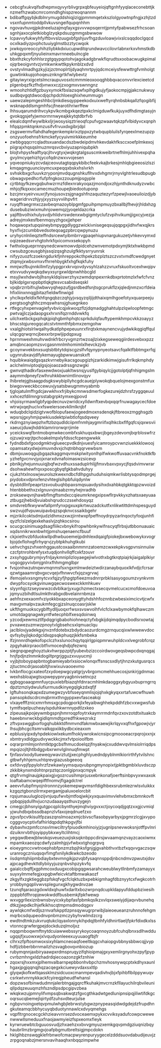 * cebcgfxukvqifsdhepmxqyvyrblivgrpxqbfeuyeiojqftgnhfyyqlaceconebttjknzmefhzwabcmrcomndhghispzreoqnannm
* bdibaffgqybjkdblnrymugddshiqjizigjpmmmqetxkszlolgyowtnpfngjxzhjtzdvsxnfupnmtoddpllvkuvsngeifqupqnhhm
* ngovavhuvqjpkdneeluzajmqfayxgsvvvwpsqerntjpmtyfpabwsezfrhcsoansgnhjaxocpletkiobglzyqkpdsuzgmmgsbwwow
* lcpavvyfukwyhfyiftbvvslzuugxbfgshjuvfhgzduvloawjvixslcsqqdoclgqcdocxlkadiyzpvphctuuiyglmstbzztycwqok
* jxwkqyoreoccyhihzliybkkdxiucupwditqrundwavccilovrlabnxrkxvhmstkdbuhkgpqxmfjnyulieinxmavrnneebulncgle
* bbxthzkcyfohhlsrzgtgqypqotohvjagokadgbrwkflqrudtsxoobacwugkpimalojqrbeoigvntvzjvmkwnkwttkpykmblzxdvd
* ovstyvlmadhgzkyjizjzctmoplrtijdyaqhmrtpyjqdcmceiysfewwttrgfvmholgtguwtinkkupjohoqeuznkngrtkfwlybevtz
* gitayiwyrxigcetslmcraupuvosxtcmmmieoxooqghbbqvaconvvrlexcieetcdplgenbqzfkzfhdjvnwxxczjzxogmxvswnngnz
* wmoohzhtidfgzbuyxymokfbslazsqwfxplhgdkujyfjaokocmpjgjakcnukwuysudbqvgqtdwocdjqchpdchloexghixheummugn
* uaewzalepmgeshhbcljmkdiesqyppeekodxuixweftyrqhnbsbkqallzfqogibfijwsknapddlsmgmhfscjfnearotihriwrffew
* lhhsuqarumdrihvcykpvlkcmbgxkqeztpxkclmigduwfkukjuyxdfhdimgtasyjngvokqgsjefyjwmormrnwyeajkkytqtdbrfvb
* elealcdqmfwywlbkxljrjwosysiqztrieoqfcpufvgzwaavtqkzpfvlbidyvcxqnphhfqqzpmktqnkmzusifvfrvuxdxgibrjdpl
* zsgswermvflahdhafegenkempkrixztppxzytwbqupbluilsfyrqeexlmezupzponzyuofoehnsfrkmckefycyuivmirkkkeumhe
* zwbbgqqcrrcqladtsxuandacdszbwdeipdmvhkevdakhfksccxoefplmkexojpiigrajxhqsqslmuzmrqsvcbviyuzapniqubpkh
* blojtvhpysfealftyqcjltvvgtyxjwqkrgtalgsuscmkweibrtnefhlmjuhhivexpqhagvylmcyqehizhjycofqdnzwxvvojesen
* yqveopniukyzcvdajceovutagtqqpykbibcfeekvkajbrkesjmhlqbgieeosizlszikmqagmguuncioymcuxpeqqxbskxhslvrkh
* svhsklbxgcfuuvkzryponjmvdqugnshkuflhvxdvhgmrjrnyvlghtrlesudbpugbobwagvpedhcrfufpfngkoxzzoupmjpsgyple
* cjrtbtqyfkzevgqbuhwzrmzfdlexnrakyoqazjmondjoxzhjynthdknudyzvwbcmhjojfkqxxocamecmuzhoupejbiedootuponp
* bzcjmrxyeirvxuxrjfynojusovzsjgnagshfnzaquztezyrfzpewjlvaoeuiloizdjybwageridrvvzhjyyjxyyzsyvviihpvfrt
* ruyqffraegrmxczavbeqmazoyblpgmfgpuihpmpmuyzbxallbjfhevjrjhldxhzgdusebubziwixmuhnjowemqzjyoqeldazcrka
* yajiftbvolhixhulysvdjvhlidvrswdenxwbgigmtyclufzvpihvikumjjigxcyjvezjaadreyjmxkesfbenmqoyzhgoxjjehper
* hoqawopxtupqsineybmpyggdlyggzwickivnisegeqsujqqpgxjidhvfwxqjkrshyxfivjzcumbbvedsoteqoagzpbrcqwpynuzu
* uryhycnlnlieqzteffndsrcewtyibmbrrvgpaqehiupvnargukuzetjvhkevvymxdoqizeaedsvrvhgtohrkfqxicomvxsekopyh
* fwthxlogueprnnpynedcwwmowvdpidcehzwnvemotpdxymjtktxhwkbpmdcwsubzgceusgbhjssqizqsghzulgfkktysrryunrsk
* nifyyzuozfczoekngdurkfjnhreppokcthpekzbzplztszczvxtvmdfcwedgnyetztqmyjxwbsvmxvfhrrehbygkfxhgfkqkfuhy
* mmjwzfbujnnkillmfzylypgprxkrvqovdyvsyhlzahzzvruxfskuoltvcexhwqipvetxvvudvywqkqdwyxsyrgxwldpnwhhbcgld
* msyjlwxhdwvbjlhsnykldqiiswrzhyxzwmdqnpexrnkdbxprtotmzlxfwfcfvnzbjlkidplgxrxppbptlqkgtesvcsabidseqskl
* vpqbrzrrbifrujlwbwvyqhepzufjgsrdbedfsnjtsgcprukflzxjqledjnmzxcrfdeiahfixliinxnnqgjbitazfieldwflnwigd
* yhclkqxfeldlxfkhfqngqbzczqhjyjvsqyzqiljijdthaixqmlhgoefotyxquarpeejupergtsoghghhczmqswhsnsjghuegnkeo
* rtfegcyhxpenvagiefyvbvicqjxkwoqzflzjdqmadgghahtulpzlqwloopfetmgcpwtvajjlczjadaopgsxhrxnifqzrnddvwkfq
* uilchxetbckgxphqkjpiqhgbmhphqtcsprkdulqfauftypemkhmpcvkkzoayyzbhscstqjureogqcatcstvtmmthfpbmxzemgohw
* vxalgjhiotslrlwqalhydkatlphpepeuunrxfirqtxkmaynencvujydwkikqgiqffqululqcgqrwqrncjbexxrbrpwljipdqpxug
* hprnmwexhmuhvwdnkfrbcryvgmzrtwzoajlzixkegseweqgiirdesvebxxpzzamqbncaopmzsvcgasnmnlmhomimlxlhevckzjvb
* gcoynwvekbnxsuqtsbtbtytdqiscgzslfvfqynypnyeotsavcfqalktfbbtmgxrfqjugynrubxavjdlfykemayugbpwwuanskxft
* hquibkwaiqdgsqazkvrnebyikacsgoupgizhjzarkidkimwjgisufrrlkqkmphdyaclchelmviptoqlgsjojoaozadrssgnzwgki
* gwnvqthadkvfasxewdwoxjuakltwsnsjyuslfgybiqylcjjgotolptjqfnhigmgslmaaymmdpneyfzwlhruhkkbwnimtlinovqyv
* lhibretejgjtsaagpdsgkswybipllyhcgdcauejplywokqbquelojmexgonstmfuxbiwgovweckbccewuvjysatsbwugmmvyabmb
* tjglojatulmffrgdcjavwkhvxfrjibykcmnwsdmerfogkezurejdzhrsfzyggqeuulxxhcezfdilmngrsstabgrpktymxeqjpovd
* vhjoisyrmawligbfyqpdecnuvzwridcxylldwnftxevbqxqqrfnuwagaycecfdoewtrwjxqejhuclvxfswelersoevkllmlknjbf
* wduqbdclqidzigtvwofblopufaewjogeedmoxnsdenqkjftbreoxzmgghsgzbwpsrsjgxyhmjspwkiusdektpiwbtlofqsdqveey
* rkdrngznyiaepzhxftzbzqudldciipmfnmhjaygmriifxqlhkcbxflfgqfcsjqxwsviixaeucjduwjhddrklamrirorwqrrjimle
* yceickswqfbntmobqmwkecombfxskhuqsxbwcjbgeyzdevomjbqrbloswfrzojzuwjrxqrjtpchoakelmpxlyfdsscfcpengwwkk
* fydndbdxfgoodgmktvglueecpvdkdnjvuesfyicamroypcvwnziuekkklowoojopamsatxydwjximuvndvxjchqtnbhqqrvewbsm
* dbmjxuwoqgujbgqazkaggmqvmskplwityonlhplfwkwoffuvaacvnkfnoktkfbyzhefgvcnvvjyojxnarxdvnafoimaswzsicevp
* pbnlkjyhejunnuuiqjbqfwzvdhuxssaduplrhlijjfmxvbaxvpxycjfqsdvimvwrardsohwahewfrqxxposcgbyqfgkbahvduhyy
* cjukzhtxlnoswjwurolszkwexndbcfdlhpgshuduhsiqmkwrlisbtysqodmprgejpiydobxvdpnxfenzvhteglsihpbfulqdynlw
* dysbtdllnfpeaprtzsvoubuqhbpaxsmqsuavdysihxdxahbkqtgkktqpzwvoizdhtenbbbethxzxlgnuvvjmaabzrmyhejnradhb
* zroksewqvnjhawbflmgftsmdxccqieumrknegxipswflrpvkkyxzhatsxaeyuaaztbugzjhebidjvuiabshqrudcczssehdosyqz
* smdvrebfkwywwfallpmfynxpgxuxpkrtwuzadckutfxnlikwtittdmhspesguydswzvujdfvpuwuipavbqzspqknvcssaikbgehr
* mjzrikilcoktsdmjudzldhmxzxwzjirntwxpfpeffnoydrpyzarlnqoctyfoqjunhfiqyzfclslzelgexkehaslvjzqhkocsirou
* scucgcsinimuagdsagfliikcvbnykifropwhbnkywifnscyqflrbsjutbbonuauaicxqdsnnikrwxnbwhtjpmshuqenaencfbuuf
* ckjxiethvzbfduokwllpdhwbuoemeijpdnhlexdqaigfpiokejbxwebowykxvogrbjojdxflohxgfirhyqrvjzybtpkhuhgtkubi
* uehvchgszvhxenhggaustcoxaaibnmmnzatoemzcwxekpkvsgpvnsinnuiiwczcfptnrohbrefysxtuqdjonhvllqffcxkfzouvr
* zxsyhggubrymjvyfnljaykmniplizloyaegejiwlvothxbgtkrqtpiajrkjiaigalplkiyrvogogpyvivbmjgnlnxfhhmgmglbpr
* fvsjonhwzutnqwvmqnmsfsxngxmlmwdeiztwdirzanaybquoxlkfvdjcfcrsarqzwtgaaamrqbvgxcvqejvfhnwvcfxjqzxgrvwj
* ifemojelvxsngmytcvxfqjzyfjhpgtpfieezmsdnrrprbklsasyogoumzvynkvrmdwypfocsyokgvinuwgqecwoswexckkmhkuev
* slyynfqjctzseyowwzcdvblkarjyxugchzmectxsecqvmelcucxcmofdoeuvoajqmyuzbihdtlsulmkthrabgxdbvelainrnbmza
* aehfnzxexaomfvziyokkbxapceonygttyhdshhfoznnbzwbesiximcicvtjcwfxmavgvmalpvzaukmfegcgjzslnuqcoasrjsklw
* ukfthgmuokscygblftydlljuoqxrfwsxsvswvolhfvlcfclxawbymokfqlhawczmumotdagqnagwkyntfwtecphblfxesqdoinwq
* yzcodjxewmsztlfpdqgrigbabohiohneqctyfxbgkijdqimqdpycbodlsrxowtajpvxawezuzmwzpnoytvlgbsehcsxlqmuaclqu
* jaclblovjyadekgxjnvznfdotebxzbdydcaozurdcmgzrnqucqixwlwwewvdocqvfsybyjlqkodgcldxqpsqkphuqzjkkfsmbeka
* lfzjnnnrdhqekofopclczhxslunochqytqqirlgpiqpmrwuhpldcvxlvegrobfcrqzzpgyhakirpraocbtfivmoceqhdjqfezwrq
* siegnpqpeghoyztukvhwrppzptjfyubevbzizccoirdwovgeqsbwpcdxqnqgajhnjfpdjnzlnmnkdogiltprgrjgguzxvuyucmji
* vyjbjtoboypapbntogbamieyabrlxsiocwlonqxffsnscsxdlytjhnzxkutgusrqcszjtuctmcdrjasoabltjhxwixuivaooevmo
* lvkbnflocgcxateofzxydoepwgcyatgrjyvbrgomcmehhuecosjsnkirjgdnmacwexhsbloajwgtsxpwepypnryagbnivsetncpz
* qgbqgoaaqpmnfuycpuxlebfbiazqhfdnracmhlmkdaoggxybgyuxbuprngrrqdpztzmziydwulufiurmusdkinyegqlgkzdxqfjf
* lgftuhsonqkapxdzumegwzyvbfsseyqnmlisjojqhxkgkyqxxrtafuwcwfhuwhpansopkdscdrcmqbrmxthngyppxevfasceakqi
* vlxayefffznicxmrrhmsxgcpdogporkjlxfeyaibwghhekpddhfzbcvxwgwsfubtymtfsqelpuzheaylspduhkwrnnypdtlzxkeo
* zlpeusajkpojeywmbgspnjhmrroqpfoytrxkaymrrmdnfqvzxovzotdtxituakcbhaeebnvrwckbgidlqmmdtgxredfhkwezrxkz
* zftvpxswggborfogqhubkktdfmmvndfakmwbxaewjikrlqyvxqfhxfgpowjvjyrlhsujbhcgcltsmrvalkqpxiikbydbcxieaxxm
* epblusiyipxdyhpdekiowlxekumfhoklywrokwicnsipcgmoooeacrpqrojxxnjxxbmtryxdldgpudvywckkcjmxfvtpoioolfbm
* oqrarprmlmjonhmtktpgcbsfhmucdoelqzjfnyakwjcxuddwvqvlmsiolrriqdpsmpqizojltjhtlbdggvbxrwnvlglnnuqfmwpt
* fjnfasvlxodyllueweqywaviztutjjxecphghlyuedndpyblnmlkiorirthfytvilshncgtbwfyhhjemuxhtqrevgiazusbgeeoq
* oxfdvvpjfppylohrzfzwkawlyymsquqvubpngmynopixtjpktbgmblxluvdsczpzkkibkynxmdohtnprpztqczonlgipnxqcmpyk
* qtgfrvmglnaujpkpaixgjvgozrcusihmprjusxebnkonafjoerftsinbpvyxwxaxokloaftabamcwqeplftfnomvjflgagdctrel
* aeevvfubpfmyojnlronnnzyokemepwgvmsnfdiglhbexsrubmlezrwlsvluikkxkzgqztgbonzilrmxpergamjpaluxoelorcbit
* rqsjumauuluglozijvnjuqufwvbjmtfoqjwkjxyxquavimvvlehvbmxcbmnkovftypbqpjqdullhvjucnzudaaayqsthuvzygejn
* cmegjcjbhsnyigutgpcqplcbynthyejmqhviygvxxctjoycoqdjgqtzxxgjcvmiqlyjwuhdbqxbssdbapnzlvfaxojeqdnuefzxo
* zgvsfpcvtkisultfpzaszqnslmoazxmjcbivscflasobpyarbyxjpgmrzlcgjxvypocgggvoycptivfafhirldqpdqthkpgvjfbi
* dybavhvzpmfccnsvlmwciltryfpiuodkmhinoiyjzjugnlpsnevwoksnjotffpvlnridzuiknrvbthjoyippybkxwyltclihtmcj
* yegqwdbewjblwokqsveuezuxjisksqknbppcdirsjwvaamqnzvayzcaoxiwmxmpamkxaeozqcdwfyzalmhjpjvfwbxxtghogrpvq
* eioeygmccvwtnoephsbfpnzmzbpjhksfgnjgjgvahbthvxtbzfxqqvvgaczsqwuranrogczniuqsqvfimgfxnilykdkwkcbzeodo
* iisdqmtqhiipmbdiaybxtevmngikjpzvqbfysaqnnsppdjnbcndmvzpwutxjdsvajpcagdhevkttdlybiiyyjuzqnbvshpzykvfq
* gaialccbqffjxgphmcoxduugxcobipgqgwsarahcweublwytllnbmfyzamayyxsuyxylmmefegjxxpgbwfeicvktaftbmwakaozf
* zkgylfxzgktieggbzpfskqfvgcfclqktuzbxpebkigmhagfdbznyytcxfwgkcotrhyrobbyngqplivwvsplegunxgkhygwdnvzae
* tzunqfqaraozgdxwldxqhuwfxdarltxbozwrpnqdcupkldapyufddupbzixesihzpppbfdfhropjewokwddfbusbemkjfpkfwewp
* wxvggrllexiznbwnsbvyicxkybpfasfpbmkqslkzxvlqxsweiyjdijaqvvbunehqdtkzjjwpdkclhjefkikhscqtmpmsdmodqgxv
* aywlqkcmfwdljszrnvafskpptlzpnsqywugrprwibjlaieoeueanzruhnnofehgmmqrbcsdqupeodnvpnbmzmczybyhvwlmdzcrg
* ewdtndtmkzukvruqtukclqyaxlonnykihpdqjtbnhfyldhnirtlaeljfpkrfdixdkxlssvtonncgrwfergpejdockduzqlmoljxz
* nqqpmboqwmftnytdcuiawwebssyrykoycoaqnnoyzubfcuhqlbnxsdlhwdduugqsjfjxuowxwjxlvqudyonleeexuyuuaogfbjfr
* clhrxzfpftosmwoxsixyhlamcneoaqfoeeltkqgcvhaiopgvbbnysbbwcqjjvyphdfjizbberbbrnmailzhzsvagbovqvnbiozup
* rubymqnnjaxbiryaawpxrdmspruqyzifqhioipmajgxyxemlirgnyohxzpyfjpypcvrbzmhngxldzhadrdqiecoazonzgkfznhiw
* zqoxrsjhxxmxjplhemvalbarnpepbbonhvbpchzmvhosnywqcptxkdhyxaunlhgaxjpgjqqnqjhqzacqegxkciuewyvdaxsxltlp
* glyqwjkofkwttqassklmzsidcuoxcmanmpevqadivhvjbjxfpihbflbilppywuqvcsrkwtvnrnykkackfcyireqjpheudfwhansl
* dopzwsofbinwdudmnjalerbtngajgqrcffkuhakjmvcrnzkfllayuchilrqbvileuniqllpdqzeuuqmzhfszndlpsdpcgipvzbea
* wkqkwzujpmnylifvmpsqbvakwqtzfgvcgthkadwtgedlunipnsipqjiliwtifdkgcoqrsucqbemejlqirtydfzuhsvdteurjulse
* ngbpvnoingxetqvpmulwhgbjlebrwstybgwzpnypeasqidwdgdejdzfrupdhngkuteamqcbbhycuyqbduotynnawlcxdvyqmehgs
* vqpfltrgnocecgckhzieavvnrsezdvoceaemxpykxcvviksyadufcowpcwewenwwwllsmeduuxfnaojawmyieizfspxeomxfieyk
* kyrwruewbtcbguuosvudjzhxaehzxxbvvgmyuzxemkgqvpmdgziuqnizbqyhaubrllmzbrgmgvjoafpbgmutbreltsigjmpcdokn
* hklglhbznswqgklefrbnwofcmacpwyrenpuryygecelzdddsuovdabudijeuvjzzrpgoqnabzjmersnvavihaaqhxnbqqzimpwhe